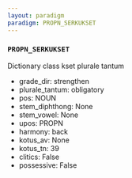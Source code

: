 ```yaml
---
layout: paradigm
paradigm: PROPN_SERKUKSET
---
```

### ` PROPN_SERKUKSET `

Dictionary class kset plurale tantum
* grade_dir: strengthen
* plurale_tantum: obligatory
* pos: NOUN
* stem_diphthong: None
* stem_vowel: None
* upos: PROPN
* harmony: back
* kotus_av: None
* kotus_tn: 39
* clitics: False
* possessive: False
